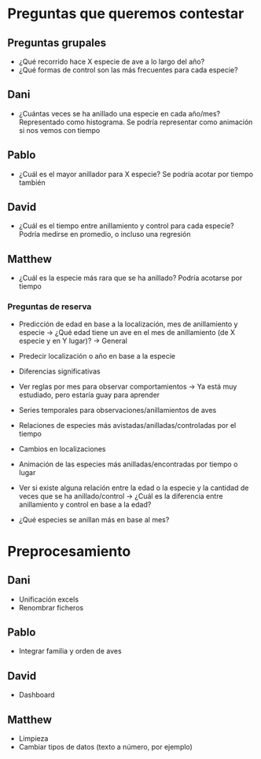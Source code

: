# Preguntas que queremos contestar
## Preguntas grupales

- ¿Qué recorrido hace X especie de ave a lo largo del año?
- ¿Qué formas de control son las más frecuentes para cada especie?


## Dani

- ¿Cuántas veces se ha anillado una especie en cada año/mes? Representado como histograma. Se podría representar como animación si nos vemos con tiempo

## Pablo

- ¿Cuál es el mayor anillador para X especie? Se podría acotar por tiempo también

## David

- ¿Cuál es el tiempo entre anillamiento y control para cada especie? Podría medirse en promedio, o incluso una regresión

## Matthew

- ¿Cuál es la especie más rara que se ha anillado? Podría acotarse por tiempo



### Preguntas de reserva

- Predicción de edad en base a la localización, mes de anillamiento y especie -> ¿Qué edad tiene un ave en el mes de anillamiento (de X especie y en Y lugar)? -> General

- Predecir localización o año en base a la especie
- Diferencias significativas
- Ver reglas por mes para observar comportamientos -> Ya está muy estudiado, pero estaría guay para aprender
- Series temporales para observaciones/anillamientos de aves
- Relaciones de especies más avistadas/anilladas/controladas por el tiempo
- Cambios en localizaciones
- Animación de las especies más anilladas/encontradas por tiempo o lugar
- Ver si existe alguna relación entre la edad o la especie y la cantidad de veces que se ha anillado/control -> ¿Cuál es la diferencia entre anillamiento y control en base a la edad?
- ¿Qué especies se anillan más en base al mes?




# Preprocesamiento
## Dani
- Unificación excels
- Renombrar ficheros

## Pablo
- Integrar familia y orden de aves

## David
- Dashboard

## Matthew
- Limpieza
- Cambiar tipos de datos (texto a número, por ejemplo)

